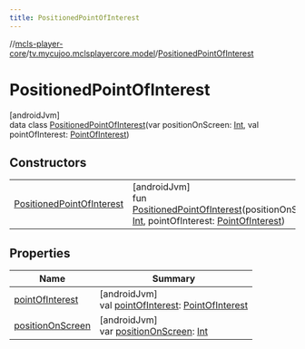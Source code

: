 ```yaml
---
title: PositionedPointOfInterest
---
```

//[mcls-player-core](../../../index.html)/[tv.mycujoo.mclsplayercore.model](../index.html)/[PositionedPointOfInterest](index.html)



# PositionedPointOfInterest



[androidJvm]\
data class [PositionedPointOfInterest](index.html)(var positionOnScreen: [Int](https://kotlinlang.org/api/latest/jvm/stdlib/kotlin/-int/index.html), val pointOfInterest: [PointOfInterest](../-point-of-interest/index.html))



## Constructors


| | |
|---|---|
| [PositionedPointOfInterest](-positioned-point-of-interest.html) | [androidJvm]<br>fun [PositionedPointOfInterest](-positioned-point-of-interest.html)(positionOnScreen: [Int](https://kotlinlang.org/api/latest/jvm/stdlib/kotlin/-int/index.html), pointOfInterest: [PointOfInterest](../-point-of-interest/index.html)) |


## Properties


| Name | Summary |
|---|---|
| [pointOfInterest](point-of-interest.html) | [androidJvm]<br>val [pointOfInterest](point-of-interest.html): [PointOfInterest](../-point-of-interest/index.html) |
| [positionOnScreen](position-on-screen.html) | [androidJvm]<br>var [positionOnScreen](position-on-screen.html): [Int](https://kotlinlang.org/api/latest/jvm/stdlib/kotlin/-int/index.html) |


